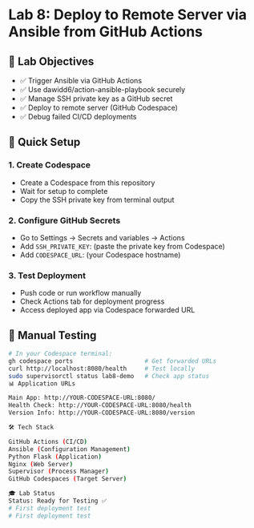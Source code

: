 # Lab 8: Deploy to Remote Server via Ansible from GitHub Actions

## 🎯 Lab Objectives
- ✅ Trigger Ansible via GitHub Actions
- ✅ Use dawidd6/action-ansible-playbook securely
- ✅ Manage SSH private key as a GitHub secret
- ✅ Deploy to remote server (GitHub Codespace)
- ✅ Debug failed CI/CD deployments

## 🚀 Quick Setup

### 1. Create Codespace
- Create a Codespace from this repository
- Wait for setup to complete
- Copy the SSH private key from terminal output

### 2. Configure GitHub Secrets
- Go to Settings → Secrets and variables → Actions
- Add `SSH_PRIVATE_KEY`: (paste the private key from Codespace)
- Add `CODESPACE_URL`: (your Codespace hostname)

### 3. Test Deployment
- Push code or run workflow manually
- Check Actions tab for deployment progress
- Access deployed app via Codespace forwarded URL

## 🔧 Manual Testing

```bash
# In your Codespace terminal:
gh codespace ports                    # Get forwarded URLs
curl http://localhost:8080/health     # Test locally
sudo supervisorctl status lab8-demo   # Check app status
📊 Application URLs

Main App: http://YOUR-CODESPACE-URL:8080/
Health Check: http://YOUR-CODESPACE-URL:8080/health
Version Info: http://YOUR-CODESPACE-URL:8080/version

🛠️ Tech Stack

GitHub Actions (CI/CD)
Ansible (Configuration Management)
Python Flask (Application)
Nginx (Web Server)
Supervisor (Process Manager)
GitHub Codespaces (Target Server)

🎓 Lab Status
Status: Ready for Testing ✅
# First deployment test
# First deployment test
